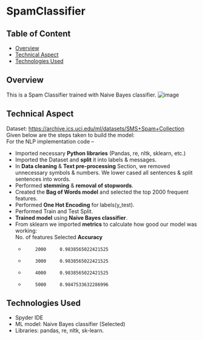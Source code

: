 # SpamClassifier

## Table of Content
  * [Overview](#overview)
  * [Technical Aspect](#technical-aspect)
  * [Technologies Used](#technologies-used)

## Overview
This is a Spam Classifier trained with Naive Bayes classifier. 
![image](https://user-images.githubusercontent.com/76872499/150648250-61ed0d7d-2f5a-4f51-bbc9-91bf36c78881.png)

## Technical Aspect
Dataset: https://archive.ics.uci.edu/ml/datasets/SMS+Spam+Collection  
Given below are the steps taken to build the model:  
For the NLP implementation code –
  - Imported necessary **Python libraries** (Pandas, re, nltk, sklearn, etc.)
  -	Imported the Dataset and **split** it into labels & messages.
  -	In **Data cleaning** & **Text pre-processing** Section, we removed unnecessary symbols & numbers. We lower cased all sentences & split sentences into words.
  -	Performed **stemming** & **removal of stopwords**.
  -	Created the **Bag of Words model** and selected the top 2000 frequent features.
  -	Performed **One Hot Encoding** for labels(y_test).
  -	Performed Train and Test Split.
  -	**Trained model** using **Naive Bayes classifier**.
  -	From sklearn we imported **metrics** to calculate how good our model was working:  
     No. of features Selected    **Accuracy**   
    -         2000     0.9838565022421525
    -         3000     0.9838565022421525
    -         4000     0.9838565022421525
    -  	      5000     0.9847533632286996



## Technologies Used
- Spyder IDE
-	ML model: Naive Bayes classifier (Selected)
-	Libraries: pandas, re, nltk, sk-learn.


